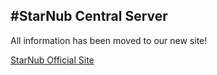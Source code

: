 #StarNub Central Server
-------------

All information has been moved to our new site!

[StarNub Official Site](http://www.StarNub.org)